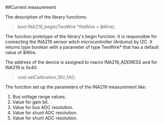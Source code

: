 ##Current measurement

The description of the library functions:

>bool INA219_begin(TwoWire *theWire = &Wire);

The function prototype of the library's begin function. It is responsible for connecting the INA219 sensor witch microcontroller (Arduino) by I2C. 
It returns type boolean with a parameter of type TwoWire* that has a default value of &Wire.

The address of the device is assigned to macro INA219_ADDRESS and for INA219 is 0x40. 

>void setCalibration_16V_1A();

The function set up the parameters of the INA219 measurement like:

1. Bus voltage range values.
2. Value for gain bit.
3. Value for bus ADC resolution.
4. Value for shunt ADC resolution.
5. Value for shunt ADC resolution.




